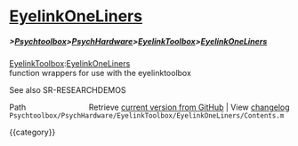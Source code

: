 # [EyelinkOneLiners](EyelinkOneLiners)
##### >[Psychtoolbox](Psychtoolbox)>[PsychHardware](PsychHardware)>[EyelinkToolbox](EyelinkToolbox)>[EyelinkOneLiners](EyelinkOneLiners)

[EyelinkToolbox](EyelinkToolbox):[EyelinkOneLiners](EyelinkOneLiners)  
function wrappers for use with the eyelinktoolbox  
  
See also SR-RESEARCHDEMOS  
  




<div class="code_header" style="text-align:right;">
  <span style="float:left;">Path&nbsp;&nbsp;</span> <span class="counter">Retrieve <a href=
  "https://raw.github.com/Psychtoolbox-3/Psychtoolbox-3/beta/Psychtoolbox/PsychHardware/EyelinkToolbox/EyelinkOneLiners/Contents.m">current version from GitHub</a> | View <a href=
  "https://github.com/Psychtoolbox-3/Psychtoolbox-3/commits/beta/Psychtoolbox/PsychHardware/EyelinkToolbox/EyelinkOneLiners/Contents.m">changelog</a></span>
</div>
<div class="code">
  <code>Psychtoolbox/PsychHardware/EyelinkToolbox/EyelinkOneLiners/Contents.m</code>
</div>

{{category}}